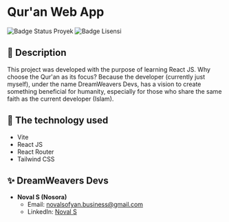 # Qur'an Web App

![Badge Status Proyek](https://img.shields.io/badge/Status-Postponed-red?style=flat-square)
![Badge Lisensi](https://img.shields.io/badge/License-MIT-green?style=flat-square)

## 📖 Description

This project was developed with the purpose of learning React JS. Why choose the Qur'an as its focus? Because the developer (currently just myself), under the name DreamWeavers Devs, has a vision to create something beneficial for humanity, especially for those who share the same faith as the current developer (Islam).

## 🚀 The technology used

- Vite
- React JS
- React Router
- Tailwind CSS

## ✨ DreamWeavers Devs

- **Noval S (Nosora)**
  - Email: [novalsofyan.business@gmail.com](mailto:novalsofyan.business@gmail.com)
  - LinkedIn: [Noval S](https://www.linkedin.com/in/novalsofyan/)
